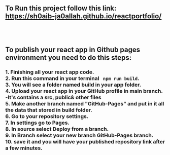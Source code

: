 ## To Run this project follow this link: <br /> https://sh0aib-ja0allah.github.io/reactportfolio/

<br />
<br />

## To publish your react app in Github pages environment you need to do this steps:
### 1. Finishing all your react app code. <br />2. Run this command in your terminal <a><code> npm run build</code></a>. <br />3. You will see a folder named <a>build</a> in your app folder. <br>4. Upload your react app in your GitHub profile in main branch. -It's contains a <a>src, public& other files</a><br />5. Make another branch named "GitHub-Pages" and put in it all the data that stored in <a>build</a> folder.<br />6. Go to your repository <a>settings</a>.<br />7. In settings go to <a>Pages</a>.<br /> 8. In <a>source</a> select <a>Deploy from a branch</a>. <br />9. In <a>Branch</a> select your new branch <a>GitHub-Pages</a> branch. <br />10. save it and you will have your published repository link after a few minutes.
